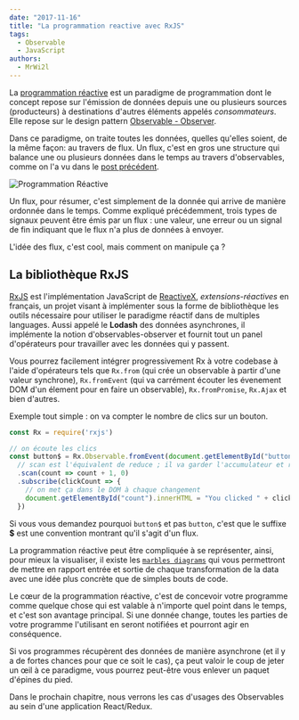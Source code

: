 ```yaml
---
date: "2017-11-16"
title: "La programmation reactive avec RxJS"
tags:
  - Observable
  - JavaScript
authors:
  - MrWi2l
---
```


La [programmation réactive](https://www.reactivemanifesto.org/fr) est un paradigme de programmation dont le concept repose sur l'émission de données depuis une ou plusieurs sources (producteurs) à destinations d'autres éléments appelés *consommateurs*. Elle repose sur le design pattern [Observable - Observer](http://design-patterns.fr/observateur).

Dans ce paradigme, on traite toutes les données, quelles qu'elles soient, de la même façon: au travers de flux. Un flux, c'est en gros une structure qui balance une ou plusieurs données dans le temps au travers d'observables, comme on l'a vu dans le [post précédent](/fr/articles/js/observable/).

![Programmation Réactive](https://i.imgur.com/NLqK4bF.png)


Un flux, pour résumer, c'est simplement de la donnée qui arrive de manière ordonnée dans le temps. Comme expliqué précédemment, trois types de signaux peuvent être émis par un flux : une valeur, une erreur ou un signal de fin indiquant que le flux n'a plus de données à envoyer.

L'idée des flux, c'est cool, mais comment on manipule ça ?

## La bibliothèque RxJS

[RxJS](https://github.com/Reactive-Extensions/RxJS/blob/master/doc/libraries/main/rx.md) est l'implémentation JavaScript de [ReactiveX](http://reactivex.io/), *extensions-réactives* en français, un projet visant à implémenter sous la forme de bibliothèque les outils nécessaire pour utiliser le paradigme réactif dans de multiples languages.
Aussi appelé le **Lodash** des données asynchrones, il implémente la notion d'observables-observer et fournit tout un panel d'opérateurs pour travailler avec les données qui y passent.

Vous pourrez facilement intégrer progressivement Rx à votre codebase à l'aide d'opérateurs tels que `Rx.from` (qui crée un observable à partir d'une valeur synchrone), `Rx.fromEvent` (qui va carrément écouter les évenement DOM d'un élement pour en faire un observable), `Rx.fromPromise`, `Rx.Ajax` et bien d'autres.

Exemple tout simple : on va compter le nombre de clics sur un bouton.

```JavaScript
const Rx = require('rxjs')

// on écoute les clics
const button$ = Rx.Observable.fromEvent(document.getElementById("button"), "click")
  // scan est l'équivalent de reduce ; il va garder l'accumulateur et retourner le nouveau à chaque clic
  .scan(count => count + 1, 0)
  .subscribe(clickCount => {
    // on met ça dans le DOM à chaque changement
    document.getElementById("count").innerHTML = "You clicked " + clickCount + " times"
  })
```

Si vous vous demandez pourquoi `button$` et pas `button`, c'est que le suffixe **$** est une convention montrant qu'il s'agit d'un flux.

La programmation réactive peut être compliquée à se représenter, ainsi, pour mieux la visualiser, il existe les [`marbles diagrams`](http://rxmarbles.com/) qui vous permettront de mettre en rapport entrée et sortie de chaque transformation de la data avec une idée plus concrète que de simples bouts de code.

Le cœur de la programmation réactive, c'est de concevoir votre programme comme quelque chose qui est valable à n'importe quel point dans le temps, et c'est son avantage principal. Si une donnée change, toutes les parties de votre programme l'utilisant en seront notifiées et pourront agir en conséquence.

Si vos programmes récupèrent des données de manière asynchrone (et il y a de fortes chances pour que ce soit le cas), ça peut valoir le coup de jeter un œil à ce paradigme, vous pourrez peut-être vous enlever un paquet d'épines du pied.

Dans le prochain chapitre, nous verrons les cas d'usages des Observables au sein d'une application React/Redux.
